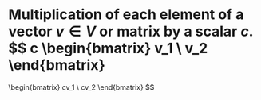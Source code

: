 Multiplication of each element of a vector $v \in V$ or matrix by a scalar $c$.
$$
c
\begin{bmatrix}
v_1 \\
v_2
\end{bmatrix}
=
\begin{bmatrix}
cv_1 \\
cv_2
\end{bmatrix}
$$